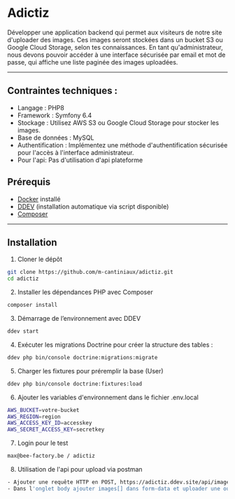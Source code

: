 # Adictiz

Développer une application backend qui permet aux visiteurs de notre site d'uploader des images. Ces images seront stockées dans un bucket S3 ou Google Cloud Storage, selon tes connaissances. En tant qu'administrateur, nous devons pouvoir accéder à une interface sécurisée par email et mot de passe, qui affiche une liste paginée des images uploadées.

---

## Contraintes techniques :
- Langage : PHP8
- Framework : Symfony 6.4
- Stockage : Utilisez AWS S3 ou Google Cloud Storage pour stocker les images.
- Base de données : MySQL
- Authentification : Implémentez une méthode d'authentification sécurisée pour l'accès à l'interface administrateur.
- Pour l'api: Pas d'utilisation d'api plateforme

## Prérequis

- [Docker](https://docs.docker.com/get-docker/) installé
- [DDEV](https://ddev.readthedocs.io/en/stable/) (installation automatique via script disponible)
- [Composer](https://getcomposer.org/)

---

## Installation

1. Cloner le dépôt

```bash
git clone https://github.com/m-cantiniaux/adictiz.git
cd adictiz
```

2. Installer les dépendances PHP avec Composer

```bash
composer install
```

3. Démarrage de l’environnement avec DDEV

```bash
ddev start
```

4. Exécuter les migrations Doctrine pour créer la structure des tables :

```bash
ddev php bin/console doctrine:migrations:migrate
```

5. Charger les fixtures pour préremplir la base (User)

```bash
ddev php bin/console doctrine:fixtures:load
```

6. Ajouter les variables d'environnement dans le fichier .env.local

```bash
AWS_BUCKET=votre-bucket
AWS_REGION=region
AWS_ACCESS_KEY_ID=accesskey
AWS_SECRET_ACCESS_KEY=secretkey
```

7. Login pour le test

```bash
max@bee-factory.be / adictiz
```

8. Utilisation de l'api pour upload via postman

```bash
- Ajouter une requête HTTP en POST, https://adictiz.ddev.site/api/images
- Dans l'onglet body ajouter images[] dans form-data et uploader une ou plusieurs images
```